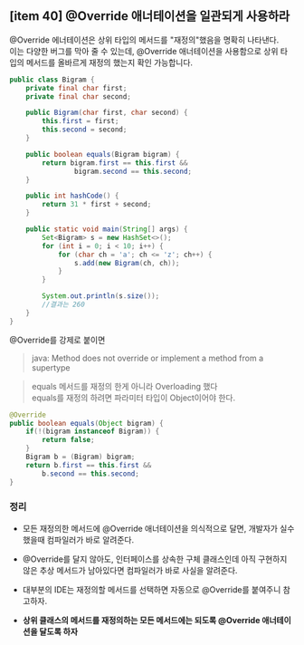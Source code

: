 ## [item 40] @Override 애너테이션을 일관되게 사용하라

@Override 에너테이션은 상위 타입의 메서드를 "재정의"했음을 명확히 나타낸다.
<br>이는 다양한 버그를 막아 줄 수 있는데, @Override 애너테이션을 사용함으로 상위 타입의 메서드를 올바르게 재정의 했는지 확인 가능합니다.

```java
public class Bigram {
    private final char first;
    private final char second;

    public Bigram(char first, char second) {
        this.first = first;
        this.second = second;
    }

    public boolean equals(Bigram bigram) {
        return bigram.first == this.first &&
                bigram.second == this.second;
    }

    public int hashCode() {
        return 31 * first + second;
    }

    public static void main(String[] args) {
        Set<Bigram> s = new HashSet<>();
        for (int i = 0; i < 10; i++) {
            for (char ch = 'a'; ch <= 'z'; ch++) {
                s.add(new Bigram(ch, ch));
            }
        }

        System.out.println(s.size());
        //결과는 260
    }
}
```

@Override를 강제로 붙이면
>java: Method does not override or implement a method from a supertype

>equals 메서드를 재정의 한게 아니라 Overloading 했다<br>
>equals를 재정의 하려면 파라미터 타입이 Object이어야 한다.

```java
@Override
public boolean equals(Object bigram) {
    if(!(bigram instanceof Bigram)) {
        return false;
    }
    Bigram b = (Bigram) bigram;
    return b.first == this.first &&
        b.second == this.second;
}
```

### 정리

- 모든 재정의한 메서드에 @Override 애너테이션을 의식적으로 달면, 개발자가 실수했을때 컴파일러가 바로 알려준다.
- @Override를 달지 않아도, 인터페이스를 상속한 구체 클래스인데 아직 구현하지 않은 추상 메서드가 남아있다면 컴파일러가 바로 사실을 알려준다.
- 대부분의 IDE는 재정의할 메서드를 선택하면 자동으로 @Override를 붙여주니 참고하자.

- **상위 클래스의 메서드를 재정의하는 모든 메서드에는 되도록 @Override 애너테이션을 달도록 하자**


